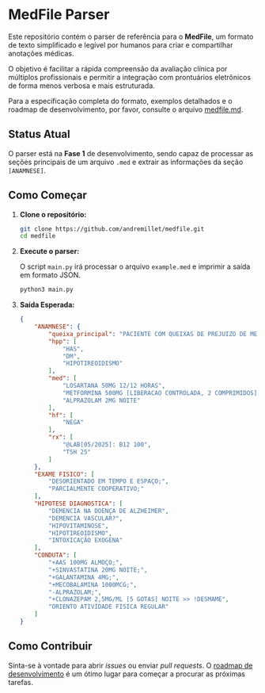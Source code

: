 # MedFile Parser

Este repositório contém o parser de referência para o **MedFile**, um formato de texto simplificado e legível por humanos para criar e compartilhar anotações médicas.

O objetivo é facilitar a rápida compreensão da avaliação clínica por múltiplos profissionais e permitir a integração com prontuários eletrônicos de forma menos verbosa e mais estruturada.

Para a especificação completa do formato, exemplos detalhados e o roadmap de desenvolvimento, por favor, consulte o arquivo [medfile.md](medfile.md).

## Status Atual

O parser está na **Fase 1** de desenvolvimento, sendo capaz de processar as seções principais de um arquivo `.med` e extrair as informações da seção `[ANAMNESE]`.

## Como Começar

1.  **Clone o repositório:**
    ```bash
    git clone https://github.com/andremillet/medfile.git
    cd medfile
    ```

2.  **Execute o parser:**

    O script `main.py` irá processar o arquivo `example.med` e imprimir a saída em formato JSON.

    ```bash
    python3 main.py
    ```

3.  **Saída Esperada:**

    ```json
    {
        "ANAMNESE": {
            "queixa_principal": "PACIENTE COM QUEIXAS DE PREJUIZO DE MEMORIA EPISODICA, COM PREDOMINIO DE FATOS RECENTES E MENÇÃO DE PREJUIZO SIGNIFICATIVO EM FUNÇÕES EXECUTIVAS, COMPROMETENDO ATIVIDADES BASICAS E INSTRUMENTAIS, EM CARÁTER PROGRESSIVO, HÁ 6 ANOS.",
            "hpp": [
                "HAS",
                "DM",
                "HIPOTIREOIDISMO"
            ],
            "med": [
                "LOSARTANA 50MG 12/12 HORAS",
                "METFORMINA 500MG [LIBERACAO CONTROLADA, 2 COMPRIMIDOS] MANHA NOITE",
                "ALPRAZOLAM 2MG NOITE"
            ],
            "hf": [
                "NEGA"
            ],
            "rx": [
                "@LAB[05/2025]: B12 100",
                "TSH 25"
            ]
        },
        "EXAME FISICO": [
            "DESORIENTADO EM TEMPO E ESPAÇO;",
            "PARCIALMENTE COOPERATIVO;"
        ],
        "HIPOTESE DIAGNOSTICA": [
            "DEMENCIA NA DOENÇA DE ALZHEIMER",
            "DEMENCIA VASCULAR?",
            "HIPOVITAMINOSE",
            "HIPOTIREOIDISMO",
            "INTOXICAÇÃO EXOGENA"
        ],
        "CONDUTA": [
            "+AAS 100MG ALMOÇO;",
            "+SINVASTATINA 20MG NOITE;",
            "+GALANTAMINA 4MG;",
            "+MECOBALAMINA 1000MCG;",
            "-ALPRAZOLAM;",
            "+CLONAZEPAM 2,5MG/ML [5 GOTAS] NOITE >> !DESMAME",
            "ORIENTO ATIVIDADE FISICA REGULAR"
        ]
    }
    ```

## Como Contribuir

Sinta-se à vontade para abrir *issues* ou enviar *pull requests*. O [roadmap de desenvolvimento](medfile.md#roadmap) é um ótimo lugar para começar a procurar as próximas tarefas.
